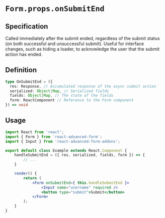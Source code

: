 # `Form.props.onSubmitEnd`

## Specification
Called immediately after the submit ended, regardless of the submit status (on both successful and unsuccessful submit). Useful for interface changes, such as hiding a loader, to acknowledge the user that the submit action has ended.

## Definition
```ts
type OnSubmitEnd = ({
  res: Response, // Accumulated response of the async submit action
  serialized: Object|Map, // Serialized fields
  fields: Object|Map, // The state of the fields
  form: ReactComponent // Reference to the Form component
}) => void
```

## Usage
```jsx
import React from 'react';
import { Form } from 'react-advanced-form';
import { Input } from 'react-advanced-form-addons';

export default class Example extends React.Component {
    handleSubmitEnd = ({ res, serialized, fields, form }) => {
        // ...
    }

    render() {
        return (
            <Form onSubmitEnd={ this.handleSubmitEnd }>
                <Input name="username" required />
                <button type="submit">Submit</button>
            </Form>
        );
    }
}
```
